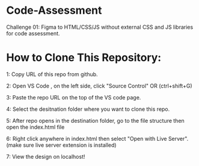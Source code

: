 # Code-Assessment
Challenge 01:  Figma to HTML/CSS/JS  without external CSS and JS libraries for code assessment.

# How to Clone This Repository:
1: Copy URL of this repo from github.

2: Open VS Code , on the left side, click "Source Control" OR (ctrl+shift+G)

3: Paste the repo URL on the top of the VS code page.

4: Select the desitnation folder where you want to clone this repo.

5: After repo opens in the destination folder, go to the file structure then open the index.html file

6: Right click anywhere in index.html then select "Open with Live Server". (make sure live server extension is installed)

7: View the design on localhost!
